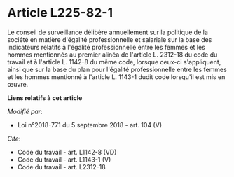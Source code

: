 # Article L225-82-1

Le conseil de surveillance délibère annuellement sur la politique de la société en matière d'égalité professionnelle et
salariale sur la base des indicateurs relatifs à l'égalité professionnelle entre les femmes et les hommes mentionnés au
premier alinéa de l'article L. 2312-18 du code du travail et à l'article L. 1142-8 du même code, lorsque ceux-ci
s'appliquent, ainsi que sur la base du plan pour l'égalité professionnelle entre les femmes et les hommes mentionné à
l'article L. 1143-1 dudit code lorsqu'il est mis en œuvre.

**Liens relatifs à cet article**

_Modifié par_:

  - Loi n°2018-771 du 5 septembre 2018 - art. 104 (V)

_Cite_:

  - Code du travail - art. L1142-8 (VD)
  - Code du travail - art. L1143-1 (V)
  - Code du travail - art. L2312-18
